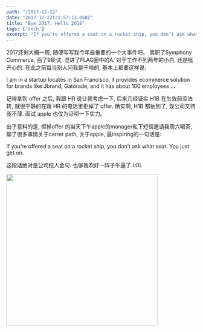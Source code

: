 ```yaml
---
path: "/2017-12-22"
date: "2017-12-22T21:57:13.050Z"
title: "Bye 2017, Hello 2018"
tags: ['tech']
excerpt: "If you’re offered a seat on a rocket ship, you don’t ask what seat. You just get on."
---
```


<p class="normal">
  2017还剩大概一周, 随便写写我今年最重要的一个大事件吧。
  离职了Symphony Commerce, 面了9轮试, 混进了FLAG圈中的A. 
  对于工作不到两年的小白, 还是挺开心的. 
  在此之前每当别人问我是干啥的, 基本上都要这样说: 
</p>

<p class="normal quote">
  I am in a startup locates in San Francisco, it provides ecommerce solution for brands like Jbrand, 
  Gatorade, and it has about 100 employees ...
</p>

<p class="normal">
  记得拿到 offer 之后, 我跟 HR 说让我考虑一下, 
  后来几经证实 H1B 在生效前没法转, 就很平静的在跟 HR 的电话里拒掉了 offer. 
  确实啊, H1B 都抽到了, 现公司又待我不薄. 面试 apple 也仅为证明一下实力。
</p>

<p class="normal">
  出乎意料的是, 拒掉offer 的当天下午apple的manager私下短信邀请我周六喝茶,
  聊了很多事情关于carrer path, 关于apple, 最inspiring的一句话是:
</p>

<p class="normal quote">
  If you’re offered a seat on a rocket ship, you don’t ask what seat. You just get on.
</p>

<p class="normal">
  这段话绝对是公司挖人金句.
  也够我吹好一阵子牛逼了.LOL
</p>

<img style="width:400px;"  src="https://images.apple.com/ae/apple-events/september-2017/video/poster_medium.jpg"/>
